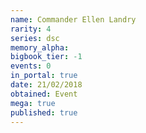 ```yaml
---
name: Commander Ellen Landry
rarity: 4
series: dsc
memory_alpha:
bigbook_tier: -1
events: 0
in_portal: true
date: 21/02/2018
obtained: Event
mega: true
published: true
---
```



